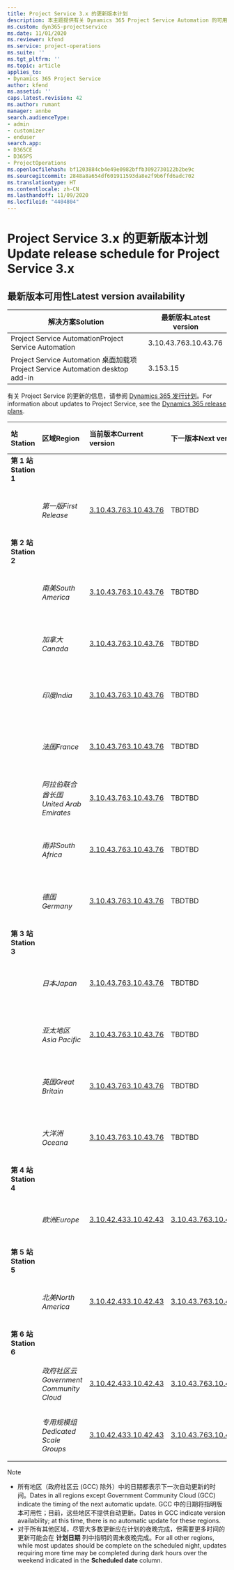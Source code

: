 ```yaml
---
title: Project Service 3.x 的更新版本计划
description: 本主题提供有关 Dynamics 365 Project Service Automation 的可用版本和即将发布版本的信息。
ms.custom: dyn365-projectservice
ms.date: 11/01/2020
ms.reviewer: kfend
ms.service: project-operations
ms.suite: ''
ms.tgt_pltfrm: ''
ms.topic: article
applies_to:
- Dynamics 365 Project Service
author: kfend
ms.assetid: ''
caps.latest.revision: 42
ms.author: rumant
manager: annbe
search.audienceType:
- admin
- customizer
- enduser
search.app:
- D365CE
- D365PS
- ProjectOperations
ms.openlocfilehash: bf1203884cb4e49e0982bffb3092730122b2be9c
ms.sourcegitcommit: 2848a8a654df601911593da8e2f9b6ffd6adc702
ms.translationtype: HT
ms.contentlocale: zh-CN
ms.lasthandoff: 11/09/2020
ms.locfileid: "4404804"
---
```

# <a name="update-release-schedule-for-project-service-3x"></a><span data-ttu-id="7838e-103">Project Service 3.x 的更新版本计划</span><span class="sxs-lookup"><span data-stu-id="7838e-103">Update release schedule for Project Service 3.x</span></span>

## <a name="latest-version-availability"></a><span data-ttu-id="7838e-104">最新版本可用性</span><span class="sxs-lookup"><span data-stu-id="7838e-104">Latest version availability</span></span>

| <span data-ttu-id="7838e-105">解决方案</span><span class="sxs-lookup"><span data-stu-id="7838e-105">Solution</span></span>  | <span data-ttu-id="7838e-106">最新版本</span><span class="sxs-lookup"><span data-stu-id="7838e-106">Latest version</span></span> |
|-------|----|
| <span data-ttu-id="7838e-107">Project Service Automation</span><span class="sxs-lookup"><span data-stu-id="7838e-107">Project Service Automation</span></span>    | <span data-ttu-id="7838e-108">3.10.43.76</span><span class="sxs-lookup"><span data-stu-id="7838e-108">3.10.43.76</span></span> |
| <span data-ttu-id="7838e-109">Project Service Automation 桌面加载项</span><span class="sxs-lookup"><span data-stu-id="7838e-109">Project Service Automation desktop add-in</span></span>                | <span data-ttu-id="7838e-110">3.15</span><span class="sxs-lookup"><span data-stu-id="7838e-110">3.15</span></span>          |

<span data-ttu-id="7838e-111">有关 Project Service 的更新的信息，请参阅 [Dynamics 365 发行计划](https://docs.microsoft.com/dynamics365/release-plans/)。</span><span class="sxs-lookup"><span data-stu-id="7838e-111">For information about updates to Project Service, see the [Dynamics 365 release plans](https://docs.microsoft.com/dynamics365/release-plans/).</span></span> 

| <span data-ttu-id="7838e-112">站</span><span class="sxs-lookup"><span data-stu-id="7838e-112">Station</span></span>  | <span data-ttu-id="7838e-113">区域</span><span class="sxs-lookup"><span data-stu-id="7838e-113">Region</span></span> | <span data-ttu-id="7838e-114">当前版本</span><span class="sxs-lookup"><span data-stu-id="7838e-114">Current version</span></span> | <span data-ttu-id="7838e-115">下一版本</span><span class="sxs-lookup"><span data-stu-id="7838e-115">Next version</span></span> |  <span data-ttu-id="7838e-116">计划日期</span><span class="sxs-lookup"><span data-stu-id="7838e-116">Scheduled date</span></span>
| :---   | :---   | :---   | :---   |:---   |         
|<span data-ttu-id="7838e-117"><strong>第 1 站</strong></span><span class="sxs-lookup"><span data-stu-id="7838e-117"><strong>Station 1</strong></span></span> | |  |  | |
| | <span data-ttu-id="7838e-118"><i>第一版</i></span><span class="sxs-lookup"><span data-stu-id="7838e-118"><i>First Release</i></span></span> | [<span data-ttu-id="7838e-119">3.10.43.76</span><span class="sxs-lookup"><span data-stu-id="7838e-119">3.10.43.76</span></span>](whats-new-ur-25.md) | <span data-ttu-id="7838e-120">TBD</span><span class="sxs-lookup"><span data-stu-id="7838e-120">TBD</span></span> | <span data-ttu-id="7838e-121">2020 年 11 月 20 日</span><span class="sxs-lookup"><span data-stu-id="7838e-121">November 20, 2020</span></span>
|<span data-ttu-id="7838e-122"><strong>第 2 站</strong></span><span class="sxs-lookup"><span data-stu-id="7838e-122"><strong>Station 2</strong></span></span> | |  |  | |
| | <span data-ttu-id="7838e-123"><i>南美</i></span><span class="sxs-lookup"><span data-stu-id="7838e-123"><i>South America</i></span></span> | [<span data-ttu-id="7838e-124">3.10.43.76</span><span class="sxs-lookup"><span data-stu-id="7838e-124">3.10.43.76</span></span>](whats-new-ur-25.md) | <span data-ttu-id="7838e-125">TBD</span><span class="sxs-lookup"><span data-stu-id="7838e-125">TBD</span></span> | <span data-ttu-id="7838e-126">2020 年 11 月 27 日</span><span class="sxs-lookup"><span data-stu-id="7838e-126">November 27, 2020</span></span>
| | <span data-ttu-id="7838e-127"><i>加拿大</i></span><span class="sxs-lookup"><span data-stu-id="7838e-127"><i>Canada</i></span></span> | [<span data-ttu-id="7838e-128">3.10.43.76</span><span class="sxs-lookup"><span data-stu-id="7838e-128">3.10.43.76</span></span>](whats-new-ur-25.md) | <span data-ttu-id="7838e-129">TBD</span><span class="sxs-lookup"><span data-stu-id="7838e-129">TBD</span></span> | <span data-ttu-id="7838e-130">2020 年 11 月 27 日</span><span class="sxs-lookup"><span data-stu-id="7838e-130">November 27, 2020</span></span> 
| | <span data-ttu-id="7838e-131"><i>印度</i></span><span class="sxs-lookup"><span data-stu-id="7838e-131"><i>India</i></span></span> | [<span data-ttu-id="7838e-132">3.10.43.76</span><span class="sxs-lookup"><span data-stu-id="7838e-132">3.10.43.76</span></span>](whats-new-ur-25.md) | <span data-ttu-id="7838e-133">TBD</span><span class="sxs-lookup"><span data-stu-id="7838e-133">TBD</span></span> | <span data-ttu-id="7838e-134">2020 年 11 月 27 日</span><span class="sxs-lookup"><span data-stu-id="7838e-134">November 27, 2020</span></span>
| | <span data-ttu-id="7838e-135"><i>法国</i></span><span class="sxs-lookup"><span data-stu-id="7838e-135"><i>France</i></span></span> | [<span data-ttu-id="7838e-136">3.10.43.76</span><span class="sxs-lookup"><span data-stu-id="7838e-136">3.10.43.76</span></span>](whats-new-ur-25.md) | <span data-ttu-id="7838e-137">TBD</span><span class="sxs-lookup"><span data-stu-id="7838e-137">TBD</span></span> | <span data-ttu-id="7838e-138">2020 年 11 月 27 日</span><span class="sxs-lookup"><span data-stu-id="7838e-138">November 27, 2020</span></span>
| | <span data-ttu-id="7838e-139"><i>阿拉伯联合酋长国</i></span><span class="sxs-lookup"><span data-stu-id="7838e-139"><i>United Arab Emirates</i></span></span> | [<span data-ttu-id="7838e-140">3.10.43.76</span><span class="sxs-lookup"><span data-stu-id="7838e-140">3.10.43.76</span></span>](whats-new-ur-25.md) | <span data-ttu-id="7838e-141">TBD</span><span class="sxs-lookup"><span data-stu-id="7838e-141">TBD</span></span> | <span data-ttu-id="7838e-142">2020 年 11 月 27 日</span><span class="sxs-lookup"><span data-stu-id="7838e-142">November 27, 2020</span></span>
| | <span data-ttu-id="7838e-143"><i>南非</i></span><span class="sxs-lookup"><span data-stu-id="7838e-143"><i>South Africa</i></span></span> | [<span data-ttu-id="7838e-144">3.10.43.76</span><span class="sxs-lookup"><span data-stu-id="7838e-144">3.10.43.76</span></span>](whats-new-ur-25.md) | <span data-ttu-id="7838e-145">TBD</span><span class="sxs-lookup"><span data-stu-id="7838e-145">TBD</span></span> | <span data-ttu-id="7838e-146">2020 年 11 月 27 日</span><span class="sxs-lookup"><span data-stu-id="7838e-146">November 27, 2020</span></span>
| | <span data-ttu-id="7838e-147"><i>德国</i></span><span class="sxs-lookup"><span data-stu-id="7838e-147"><i>Germany</i></span></span> | [<span data-ttu-id="7838e-148">3.10.43.76</span><span class="sxs-lookup"><span data-stu-id="7838e-148">3.10.43.76</span></span>](whats-new-ur-25.md) | <span data-ttu-id="7838e-149">TBD</span><span class="sxs-lookup"><span data-stu-id="7838e-149">TBD</span></span> | <span data-ttu-id="7838e-150">2020 年 11 月 27 日</span><span class="sxs-lookup"><span data-stu-id="7838e-150">November 27, 2020</span></span>
|<span data-ttu-id="7838e-151"><strong>第 3 站</strong></span><span class="sxs-lookup"><span data-stu-id="7838e-151"><strong>Station 3</strong></span></span> | |  |  | |
| | <span data-ttu-id="7838e-152"><i>日本</i></span><span class="sxs-lookup"><span data-stu-id="7838e-152"><i>Japan</i></span></span> | [<span data-ttu-id="7838e-153">3.10.43.76</span><span class="sxs-lookup"><span data-stu-id="7838e-153">3.10.43.76</span></span>](whats-new-ur-25.md) | <span data-ttu-id="7838e-154">TBD</span><span class="sxs-lookup"><span data-stu-id="7838e-154">TBD</span></span> | <span data-ttu-id="7838e-155">2020 年 12 月 11 日</span><span class="sxs-lookup"><span data-stu-id="7838e-155">December 11, 2020</span></span>
| | <span data-ttu-id="7838e-156"><i>亚太地区</i></span><span class="sxs-lookup"><span data-stu-id="7838e-156"><i>Asia Pacific</i></span></span> | [<span data-ttu-id="7838e-157">3.10.43.76</span><span class="sxs-lookup"><span data-stu-id="7838e-157">3.10.43.76</span></span>](whats-new-ur-25.md) | <span data-ttu-id="7838e-158">TBD</span><span class="sxs-lookup"><span data-stu-id="7838e-158">TBD</span></span> | <span data-ttu-id="7838e-159">2020 年 12 月 11 日</span><span class="sxs-lookup"><span data-stu-id="7838e-159">December 11, 2020</span></span>
| | <span data-ttu-id="7838e-160"><i>英国</i></span><span class="sxs-lookup"><span data-stu-id="7838e-160"><i>Great Britain</i></span></span> | [<span data-ttu-id="7838e-161">3.10.43.76</span><span class="sxs-lookup"><span data-stu-id="7838e-161">3.10.43.76</span></span>](whats-new-ur-25.md) | <span data-ttu-id="7838e-162">TBD</span><span class="sxs-lookup"><span data-stu-id="7838e-162">TBD</span></span> | <span data-ttu-id="7838e-163">2020 年 12 月 11 日</span><span class="sxs-lookup"><span data-stu-id="7838e-163">December 11, 2020</span></span>
| | <span data-ttu-id="7838e-164"><i>大洋洲</i></span><span class="sxs-lookup"><span data-stu-id="7838e-164"><i>Oceana</i></span></span> | [<span data-ttu-id="7838e-165">3.10.43.76</span><span class="sxs-lookup"><span data-stu-id="7838e-165">3.10.43.76</span></span>](whats-new-ur-25.md) | <span data-ttu-id="7838e-166">TBD</span><span class="sxs-lookup"><span data-stu-id="7838e-166">TBD</span></span> | <span data-ttu-id="7838e-167">2020 年 12 月 11 日</span><span class="sxs-lookup"><span data-stu-id="7838e-167">December 11, 2020</span></span>
|<span data-ttu-id="7838e-168"><strong>第 4 站</strong></span><span class="sxs-lookup"><span data-stu-id="7838e-168"><strong>Station 4</strong></span></span> | |  |  | |
| | <span data-ttu-id="7838e-169"><i>欧洲</i></span><span class="sxs-lookup"><span data-stu-id="7838e-169"><i>Europe</i></span></span> |[<span data-ttu-id="7838e-170">3.10.42.43</span><span class="sxs-lookup"><span data-stu-id="7838e-170">3.10.42.43</span></span>](whats-new-ur-24.md) | [<span data-ttu-id="7838e-171">3.10.43.76</span><span class="sxs-lookup"><span data-stu-id="7838e-171">3.10.43.76</span></span>](whats-new-ur-25.md) | <span data-ttu-id="7838e-172">2020 年 11 月 13 日</span><span class="sxs-lookup"><span data-stu-id="7838e-172">November 13, 2020</span></span>
|<span data-ttu-id="7838e-173"><strong>第 5 站</strong></span><span class="sxs-lookup"><span data-stu-id="7838e-173"><strong>Station 5</strong></span></span> | |  |  | |
| | <span data-ttu-id="7838e-174"><i>北美</i></span><span class="sxs-lookup"><span data-stu-id="7838e-174"><i>North America</i></span></span> |[<span data-ttu-id="7838e-175">3.10.42.43</span><span class="sxs-lookup"><span data-stu-id="7838e-175">3.10.42.43</span></span>](whats-new-ur-24.md) | [<span data-ttu-id="7838e-176">3.10.43.76</span><span class="sxs-lookup"><span data-stu-id="7838e-176">3.10.43.76</span></span>](whats-new-ur-25.md) | <span data-ttu-id="7838e-177">2020 年 11 月 20 日</span><span class="sxs-lookup"><span data-stu-id="7838e-177">November 20, 2020</span></span>
|<span data-ttu-id="7838e-178"><strong>第 6 站</strong></span><span class="sxs-lookup"><span data-stu-id="7838e-178"><strong>Station 6</strong></span></span> | |  |  | |
| | <span data-ttu-id="7838e-179"><i>政府社区云</i></span><span class="sxs-lookup"><span data-stu-id="7838e-179"><i>Government Community Cloud</i></span></span> |[<span data-ttu-id="7838e-180">3.10.42.43</span><span class="sxs-lookup"><span data-stu-id="7838e-180">3.10.42.43</span></span>](whats-new-ur-24.md) | [<span data-ttu-id="7838e-181">3.10.43.76</span><span class="sxs-lookup"><span data-stu-id="7838e-181">3.10.43.76</span></span>](whats-new-ur-25.md) | <span data-ttu-id="7838e-182">2020 年 11 月 20 日</span><span class="sxs-lookup"><span data-stu-id="7838e-182">November 20, 2020</span></span>
| | <span data-ttu-id="7838e-183"><i>专用规模组</i></span><span class="sxs-lookup"><span data-stu-id="7838e-183"><i>Dedicated Scale Groups</i></span></span> |[<span data-ttu-id="7838e-184">3.10.42.43</span><span class="sxs-lookup"><span data-stu-id="7838e-184">3.10.42.43</span></span>](whats-new-ur-24.md) | [<span data-ttu-id="7838e-185">3.10.43.76</span><span class="sxs-lookup"><span data-stu-id="7838e-185">3.10.43.76</span></span>](whats-new-ur-25.md) | <span data-ttu-id="7838e-186">2020 年 11 月 27 日</span><span class="sxs-lookup"><span data-stu-id="7838e-186">November 27, 2020</span></span>

>[!Note]
> - <span data-ttu-id="7838e-187">所有地区（政府社区云 (GCC) 除外）中的日期都表示下一次自动更新的时间。</span><span class="sxs-lookup"><span data-stu-id="7838e-187">Dates in all regions except Government Community Cloud (GCC) indicate the timing of the next automatic update.</span></span> <span data-ttu-id="7838e-188">GCC 中的日期将指明版本可用性；目前，这些地区不提供自动更新。</span><span class="sxs-lookup"><span data-stu-id="7838e-188">Dates in GCC indicate version availability; at this time, there is no automatic update for these regions.</span></span>
> - <span data-ttu-id="7838e-189">对于所有其他区域，尽管大多数更新应在计划的夜晚完成，但需要更多时间的更新可能会在 **计划日期** 列中指明的周末夜晚完成。</span><span class="sxs-lookup"><span data-stu-id="7838e-189">For all other regions, while most updates should be complete on the scheduled night, updates requiring more time may be completed during dark hours over the weekend indicated in the **Scheduled date** column.</span></span>

